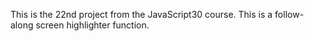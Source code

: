 This is the 22nd project from the JavaScript30 course. This is a follow-along screen highlighter function. 
